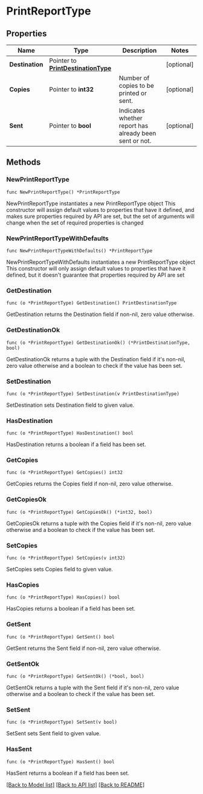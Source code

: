 # PrintReportType

## Properties

Name | Type | Description | Notes
------------ | ------------- | ------------- | -------------
**Destination** | Pointer to [**PrintDestinationType**](PrintDestinationType.md) |  | [optional] 
**Copies** | Pointer to **int32** | Number of copies to be printed or sent. | [optional] 
**Sent** | Pointer to **bool** | Indicates whether report has already been sent or not. | [optional] 

## Methods

### NewPrintReportType

`func NewPrintReportType() *PrintReportType`

NewPrintReportType instantiates a new PrintReportType object
This constructor will assign default values to properties that have it defined,
and makes sure properties required by API are set, but the set of arguments
will change when the set of required properties is changed

### NewPrintReportTypeWithDefaults

`func NewPrintReportTypeWithDefaults() *PrintReportType`

NewPrintReportTypeWithDefaults instantiates a new PrintReportType object
This constructor will only assign default values to properties that have it defined,
but it doesn't guarantee that properties required by API are set

### GetDestination

`func (o *PrintReportType) GetDestination() PrintDestinationType`

GetDestination returns the Destination field if non-nil, zero value otherwise.

### GetDestinationOk

`func (o *PrintReportType) GetDestinationOk() (*PrintDestinationType, bool)`

GetDestinationOk returns a tuple with the Destination field if it's non-nil, zero value otherwise
and a boolean to check if the value has been set.

### SetDestination

`func (o *PrintReportType) SetDestination(v PrintDestinationType)`

SetDestination sets Destination field to given value.

### HasDestination

`func (o *PrintReportType) HasDestination() bool`

HasDestination returns a boolean if a field has been set.

### GetCopies

`func (o *PrintReportType) GetCopies() int32`

GetCopies returns the Copies field if non-nil, zero value otherwise.

### GetCopiesOk

`func (o *PrintReportType) GetCopiesOk() (*int32, bool)`

GetCopiesOk returns a tuple with the Copies field if it's non-nil, zero value otherwise
and a boolean to check if the value has been set.

### SetCopies

`func (o *PrintReportType) SetCopies(v int32)`

SetCopies sets Copies field to given value.

### HasCopies

`func (o *PrintReportType) HasCopies() bool`

HasCopies returns a boolean if a field has been set.

### GetSent

`func (o *PrintReportType) GetSent() bool`

GetSent returns the Sent field if non-nil, zero value otherwise.

### GetSentOk

`func (o *PrintReportType) GetSentOk() (*bool, bool)`

GetSentOk returns a tuple with the Sent field if it's non-nil, zero value otherwise
and a boolean to check if the value has been set.

### SetSent

`func (o *PrintReportType) SetSent(v bool)`

SetSent sets Sent field to given value.

### HasSent

`func (o *PrintReportType) HasSent() bool`

HasSent returns a boolean if a field has been set.


[[Back to Model list]](../README.md#documentation-for-models) [[Back to API list]](../README.md#documentation-for-api-endpoints) [[Back to README]](../README.md)


